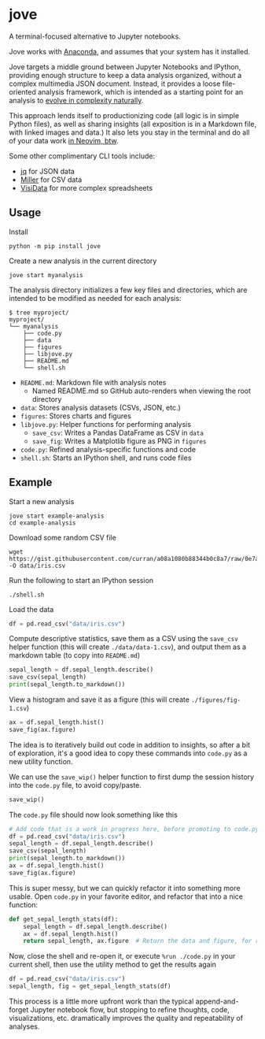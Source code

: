 # jove

A terminal-focused alternative to Jupyter notebooks.

Jove works with [Anaconda](https://docs.anaconda.com/anaconda/install/), and assumes that your system has it
installed. 

Jove targets a middle ground between Jupyter Notebooks and IPython, providing enough structure to keep a data
analysis organized, without a complex multimedia JSON document. Instead, it provides a loose file-oriented analysis
framework, which is intended as a starting point for an analysis to [evolve in complexity
naturally](https://knowyourmeme.com/memes/pepe-silvia).

This approach lends itself to productionizing code (all logic is in simple Python files), as well as sharing insights
(all exposition is in a Markdown file, with linked images and data.)  It also lets you stay in the terminal and do all
of your data work [in Neovim, btw](https://neovimbtw.com/en-usd/). 

Some other complimentary CLI tools include:

- [jq](https://jqlang.github.io/jq/) for JSON data
- [Miller](https://github.com/johnkerl/miller) for CSV data
- [VisiData](https://www.visidata.org/) for more complex spreadsheets

## Usage

Install

```
python -m pip install jove
```

Create a new analysis in the current directory

```
jove start myanalysis
```

The analysis directory initializes a few key files and directories, which are intended to be modified as needed for each analysis:

```
$ tree myproject/
myproject/
└── myanalysis
    ├── code.py
    ├── data
    ├── figures
    ├── libjove.py
    ├── README.md
    └── shell.sh
```

- `README.md`: Markdown file with analysis notes
    - Named README.md so GitHub auto-renders when viewing the root directory
- `data`: Stores analysis datasets (CSVs, JSON, etc.)
- `figures`: Stores charts and figures
- `libjove.py`: Helper functions for performing analysis
    - `save_csv`: Writes a Pandas DataFrame as CSV in `data`
    - `save_fig`: Writes a Matplotlib figure as PNG in `figures`
- `code.py`: Refined analysis-specific functions and code
- `shell.sh`: Starts an IPython shell, and runs code files

## Example

Start a new analysis

```
jove start example-analysis
cd example-analysis
```

Download some random CSV file

```
wget https://gist.githubusercontent.com/curran/a08a1080b88344b0c8a7/raw/0e7a9b0a5d22642a06d3d5b9bcbad9890c8ee534/iris.csv -O data/iris.csv
```

Run the following to start an IPython session

```
./shell.sh
```

Load the data

```python
df = pd.read_csv("data/iris.csv")
```

Compute descriptive statistics, save them as a CSV using the `save_csv` helper function (this will create
`./data/data-1.csv`), and output them as a markdown table (to copy into `README.md`)

```python
sepal_length = df.sepal_length.describe()
save_csv(sepal_length)
print(sepal_length.to_markdown())
```

View a histogram and save it as a figure (this will create `./figures/fig-1.csv`)

```python
ax = df.sepal_length.hist()
save_fig(ax.figure)
```

The idea is to iteratively build out code in addition to insights, so after a bit of exploration, it's a good idea to
copy these commands into `code.py` as a new utility function. 

We can use the `save_wip()` helper function to first dump the session history into the `code.py` file, to avoid copy/paste.

```python
save_wip()
```

The `code.py` file should now look something like this

```python
# Add code that is a work in progress here, before promoting to code.py
df = pd.read_csv("data/iris.csv")
sepal_length = df.sepal_length.describe()
save_csv(sepal_length)
print(sepal_length.to_markdown())
ax = df.sepal_length.hist()
save_fig(ax.figure)
```

This is super messy, but we can quickly refactor it into something more usable. Open `code.py` in your favorite editor,
and refactor that into a nice function:

```python
def get_sepal_length_stats(df):
    sepal_length = df.sepal_length.describe()
    ax = df.sepal_length.hist()
    return sepal_length, ax.figure  # Return the data and figure, for repeatability
```

Now, close the shell and re-open it, or execute `%run ./code.py` in your current shell, then use the utility method to
get the results again

```python
df = pd.read_csv("data/iris.csv")
sepal_length, fig = get_sepal_length_stats(df)
```

This process is a little more upfront work than the typical append-and-forget Jupyter notebook flow, but stopping to
refine thoughts, code, visualizations, etc. dramatically improves the quality and repeatability of analyses.
